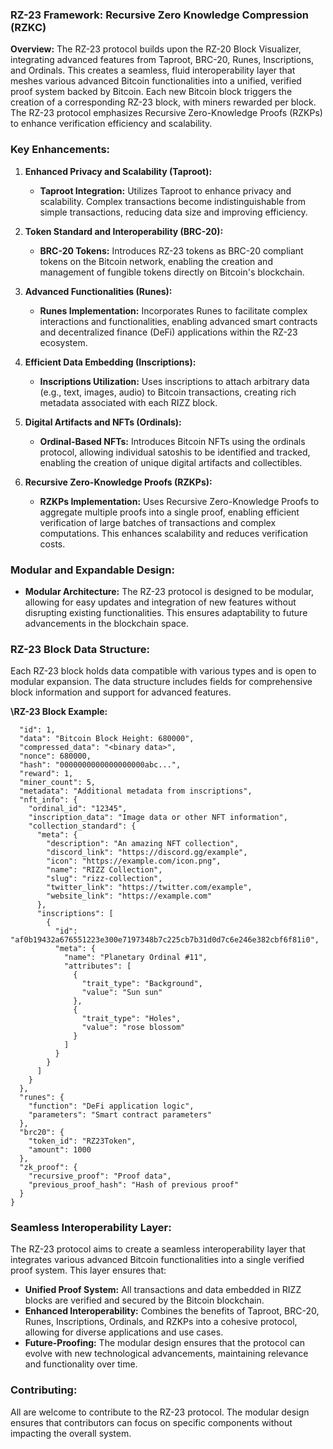 ### RZ-23 Framework: Recursive Zero Knowledge Compression (RZKC)

**Overview:**
The RZ-23 protocol builds upon the RZ-20 Block Visualizer, integrating advanced features from Taproot, BRC-20, Runes, Inscriptions, and Ordinals. This creates a seamless, fluid interoperability layer that meshes various advanced Bitcoin functionalities into a unified, verified proof system backed by Bitcoin. Each new Bitcoin block triggers the creation of a corresponding RZ-23 block, with miners rewarded per block. The RZ-23 protocol emphasizes Recursive Zero-Knowledge Proofs (RZKPs) to enhance verification efficiency and scalability.

### Key Enhancements:

1. **Enhanced Privacy and Scalability (Taproot):**
   - **Taproot Integration:** Utilizes Taproot to enhance privacy and scalability. Complex transactions become indistinguishable from simple transactions, reducing data size and improving efficiency.

2. **Token Standard and Interoperability (BRC-20):**
   - **BRC-20 Tokens:** Introduces RZ-23 tokens as BRC-20 compliant tokens on the Bitcoin network, enabling the creation and management of fungible tokens directly on Bitcoin's blockchain.

3. **Advanced Functionalities (Runes):**
   - **Runes Implementation:** Incorporates Runes to facilitate complex interactions and functionalities, enabling advanced smart contracts and decentralized finance (DeFi) applications within the RZ-23 ecosystem.

4. **Efficient Data Embedding (Inscriptions):**
   - **Inscriptions Utilization:** Uses inscriptions to attach arbitrary data (e.g., text, images, audio) to Bitcoin transactions, creating rich metadata associated with each RIZZ block.

5. **Digital Artifacts and NFTs (Ordinals):**
   - **Ordinal-Based NFTs:** Introduces Bitcoin NFTs using the ordinals protocol, allowing individual satoshis to be identified and tracked, enabling the creation of unique digital artifacts and collectibles.

6. **Recursive Zero-Knowledge Proofs (RZKPs):**
   - **RZKPs Implementation:** Uses Recursive Zero-Knowledge Proofs to aggregate multiple proofs into a single proof, enabling efficient verification of large batches of transactions and complex computations. This enhances scalability and reduces verification costs.

### Modular and Expandable Design:

- **Modular Architecture:** The RZ-23 protocol is designed to be modular, allowing for easy updates and integration of new features without disrupting existing functionalities. This ensures adaptability to future advancements in the blockchain space.

### RZ-23 Block Data Structure:

Each RZ-23 block holds data compatible with various types and is open to modular expansion. The data structure includes fields for comprehensive block information and support for advanced features.

**\RZ-23 Block Example:**

```{
  "id": 1,
  "data": "Bitcoin Block Height: 680000",
  "compressed_data": "<binary data>",
  "nonce": 680000,
  "hash": "0000000000000000000abc...",
  "reward": 1,
  "miner_count": 5,
  "metadata": "Additional metadata from inscriptions",
  "nft_info": {
    "ordinal_id": "12345",
    "inscription_data": "Image data or other NFT information",
    "collection_standard": {
      "meta": {
        "description": "An amazing NFT collection",
        "discord_link": "https://discord.gg/example",
        "icon": "https://example.com/icon.png",
        "name": "RIZZ Collection",
        "slug": "rizz-collection",
        "twitter_link": "https://twitter.com/example",
        "website_link": "https://example.com"
      },
      "inscriptions": [
        {
          "id": "af0b19432a676551223e300e7197348b7c225cb7b31d0d7c6e246e382cbf6f81i0",
          "meta": {
            "name": "Planetary Ordinal #11",
            "attributes": [
              {
                "trait_type": "Background",
                "value": "Sun sun"
              },
              {
                "trait_type": "Holes",
                "value": "rose blossom"
              }
            ]
          }
        }
      ]
    }
  },
  "runes": {
    "function": "DeFi application logic",
    "parameters": "Smart contract parameters"
  },
  "brc20": {
    "token_id": "RZ23Token",
    "amount": 1000
  },
  "zk_proof": {
    "recursive_proof": "Proof data",
    "previous_proof_hash": "Hash of previous proof"
  } 
}
```

### Seamless Interoperability Layer:

The RZ-23 protocol aims to create a seamless interoperability layer that integrates various advanced Bitcoin functionalities into a single verified proof system. This layer ensures that:

- **Unified Proof System:** All transactions and data embedded in RIZZ blocks are verified and secured by the Bitcoin blockchain.
- **Enhanced Interoperability:** Combines the benefits of Taproot, BRC-20, Runes, Inscriptions, Ordinals, and RZKPs into a cohesive protocol, allowing for diverse applications and use cases.
- **Future-Proofing:** The modular design ensures that the protocol can evolve with new technological advancements, maintaining relevance and functionality over time.

### Contributing:

All are welcome to contribute to the RZ-23 protocol. The modular design ensures that contributors can focus on specific components without impacting the overall system.

